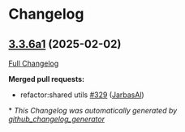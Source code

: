 # Changelog

## [3.3.6a1](https://github.com/OpenVoiceOS/OVOS-workshop/tree/3.3.6a1) (2025-02-02)

[Full Changelog](https://github.com/OpenVoiceOS/OVOS-workshop/compare/3.3.5...3.3.6a1)

**Merged pull requests:**

- refactor:shared utils [\#329](https://github.com/OpenVoiceOS/OVOS-workshop/pull/329) ([JarbasAl](https://github.com/JarbasAl))



\* *This Changelog was automatically generated by [github_changelog_generator](https://github.com/github-changelog-generator/github-changelog-generator)*
